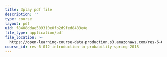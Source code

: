 ```yaml
---
title: 3play pdf file
description: ''
type: course
layout: pdf
uid: f8408ddae509310e0fb2d9fed8483e0e
file_type: application/pdf
file_location: >-
  https://open-learning-course-data-production.s3.amazonaws.com/res-6-012-introduction-to-probability-spring-2018/f8408ddae509310e0fb2d9fed8483e0e_MuqLI4otMIQ.pdf
course_id: res-6-012-introduction-to-probability-spring-2018
---
```

